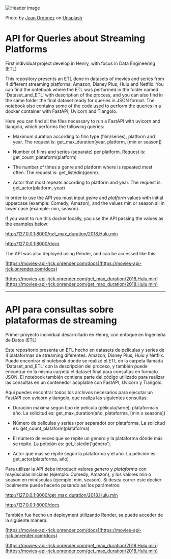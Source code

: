 ![Header image](https://images.unsplash.com/photo-1591290953364-109131700de0?ixlib=rb-4.0.3&ixid=MnwxMjA3fDB8MHxwaG90by1wYWdlfHx8fGVufDB8fHx8&auto=format&fit=crop&w=1170&q=80)

Photo by [Juan Ordonez](https://unsplash.com/ja/@nukanchik?utm_source=unsplash&utm_medium=referral&utm_content=creditCopyText) on [Unsplash](https://unsplash.com/photos/QlqUx7Pw9Sk?utm_source=unsplash&utm_medium=referral&utm_content=creditCopyText)

# API for Queries about Streaming Platforms

First individual project develop in Henry, with focus in Data Engineering (ETL)

This repository presents an ETL done in datasets of movies and series from 4 different streaming platforms: Amazon, Disney Plus, Hulu and Netflix. You can find the notebook where the ETL was performed in the folder named 'Dataset_and_ETL' with description of the process, and you can also find in the same folder the final dataset ready for queries in JSON format. The notebook also contains some of the code used to perform the queries in a docker container with FastAPI, Uvicorn and Tiangolo.

Here you can find all the files necessary to run a FastAPI with uvicorn and tiangolo, which performs the following queries:

- Maximum duration according to film type (film/series), platform and year. The request is: get_max_duration(year, platform, [min or season])
  
- Number of films and series (separate) per platform. Request is: get_count_plataform(platform)
  
- The number of times a genre and platform where is repeated most often. The request is: get_listedin(genre).
  
- Actor that most repeats according to platform and year. The request is: get_actor(platform, year)
  

In order to use the API you must input _genre_ and _platform_ values with initial uppercase (example: Comedy, Amazon), and the values min or season all in lower case (example: min, season).

If you want to run this docker locally, you use the API passing the values as the examples below:

http://127.0.0.1:8000/get_max_duration/2018,Hulu,min

http://127.0.0.1:8000/docs

The API was also deployed using Render, and can be accessed like this:

[https://movies-api-rjck.onrender.com/docs](https://movies-api-rjck.onrender.com/docs)

[https://movies-api-rjck.onrender.com/get_max_duration/2018,Hulu,min](https://movies-api-rjck.onrender.com/get_max_duration/2018,Hulu,min)

---

# API para consultas sobre plataformas de streaming

Primer proyecto individual desarrollado en Henry, con enfoque en Ingeniería de Datos (ETL)

Este repositorio presenta un ETL hecho en datasets de películas y series de 4 plataformas de streaming diferentes: Amazon, Disney Plus, Hulu y Netflix. Puede encontrar el notebook donde se realizó el ETL en la carpeta llamada 'Dataset_and_ETL' con la descripción del proceso, y también puede encontrar en la misma carpeta el dataset final para consultas en formato JSON. El notebook también contiene parte del código utilizado para realizar las consultas en un contenedor acoplable con FastAPI, Uvicorn y Tiangolo.

Aquí puedes encontrar todos los archivos necesarios para ejecutar un FastAPI con uvicorn y tiangolo, que realiza las siguientes consultas:

- Duración máxima según tipo de película (película/serie), plataforma y año. La solicitud es: get_max_duration(año, plataforma, [min o seasons])
  
- Número de películas y series (por separado) por plataforma. La solicitud es: get_count_plataform(plataforma)
  
- El número de veces que se repite un género y la plataforma dónde más se repite. La petición es: get_listedin('género').
  
- Actor que más se repite según la plataforma y el año. La petición es: get_actor(plataforma, año)
  

Para utilizar la API debe introducir valores _genero_ y _plataforma_ con mayúsculas iniciales (ejemplo: Comedy, Amazon), y los valores min o season en minúsculas (ejemplo: min, season). Si desea correr este docker localmente puede hacerlo pasando así los parámetros:

http://127.0.0.1:8000/get_max_duration/2018,Hulu,min

http://127.0.0.1:8000/docs

También fue hecho un deployment utilizando Render, se puede acceder de la siguiente manera:

[https://movies-api-rjck.onrender.com/docs](https://movies-api-rjck.onrender.com/docs)

[https://movies-api-rjck.onrender.com/get_max_duration/2018,Hulu,min](https://movies-api-rjck.onrender.com/get_max_duration/2018,Hulu,min)
